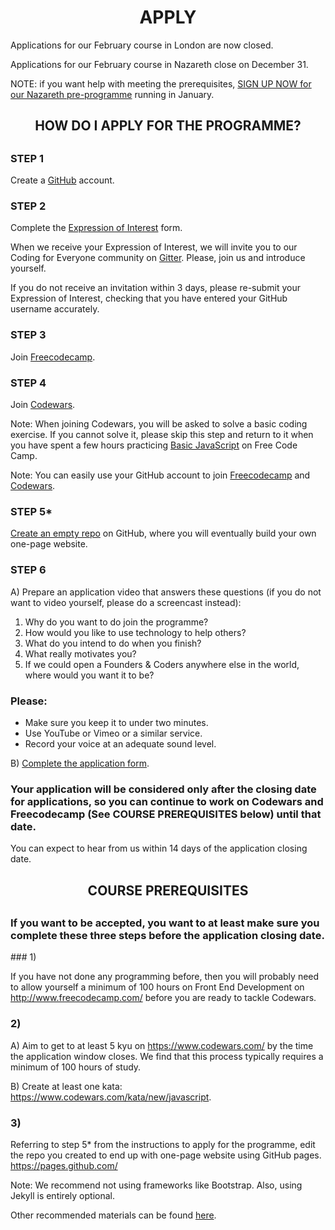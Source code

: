 <h1 align='center'>APPLY</h1>

  Applications for our February course in London are now closed.

  Applications for our February course in Nazareth close on December 31.
  
  NOTE: if you want help with meeting the prerequisites, [SIGN UP NOW for our Nazareth pre-programme](https://goo.gl/forms/X8pjSrshOG7UrW0U2) running in January.

<h2 align='center'> HOW DO I APPLY FOR THE PROGRAMME?<h2>

### STEP 1

  Create a [GitHub](https://www.github.com) account.

### STEP 2

  Complete the [Expression of Interest](http://www.foundersandcoders.com/apply/interest.html) form.


  When we receive your Expression of Interest, we will invite you to our Coding for Everyone community on [Gitter](https://gitter.im/codingforeveryone). Please, join us and introduce yourself.

  If you do not receive an invitation within 3 days, please re-submit your Expression of Interest, checking that you have entered your GitHub username accurately.

### STEP 3

  Join [Freecodecamp](http://www.freecodecamp.com/).

### STEP 4

  Join [Codewars](https://www.codewars.com/).

  Note: When joining Codewars, you will be asked to solve a basic coding exercise. If you cannot solve it, please skip this step and return to it when you have spent a few hours practicing [Basic JavaScript](https://www.freecodecamp.com/map-aside#nested-collapseBasicJavaScript) on Free Code Camp.

  Note: You can easily use your GitHub account to join [Freecodecamp](http://www.freecodecamp.com/) and [Codewars](https://www.codewars.com/).

### STEP 5*

  [Create an empty repo](https://help.github.com/articles/create-a-repo/) on GitHub, where you will eventually build your own one-page website.

### STEP 6

  A) Prepare an application video that answers these questions (if you do not want to video yourself, please do a screencast instead):

  1. Why do you want to do join the programme?
  2. How would you like to use technology to help others?
  3. What do you intend to do when you finish?
  4. What really motivates you?
  5. If we could open a Founders & Coders anywhere else in the world, where would you want it to be?

### Please:
  * Make sure you keep it to under two minutes.
  * Use YouTube or Vimeo or a similar service.
  * Record your voice at an adequate sound level.


  B) [Complete the application form](http://www.foundersandcoders.com/apply/now).

  <h3>Your application will be considered only after the closing date for applications, so you can continue to work on Codewars and Freecodecamp (See COURSE PREREQUISITES below) until that date.</h3>

  You can expect to hear from us within 14 days of the application closing date.

<h2 align='center'>COURSE PREREQUISITES<h2>
<h3> If you want to be accepted, you want to at least make sure you complete these three steps before the application closing date.</h3>
### 1)

  If you have not done any programming before, then you will probably need to allow yourself a minimum of 100 hours on Front End Development on http://www.freecodecamp.com/ before you are ready to tackle Codewars.

### 2)

  A) Aim to get to at least 5 kyu on https://www.codewars.com/ by the time the application window closes. We find that this process typically requires a minimum of 100 hours of study.

  B) Create at least one kata: https://www.codewars.com/kata/new/javascript.

### 3)

  Referring to step 5* from the instructions to apply for the programme, edit the repo you created to end up with one-page website using GitHub pages. https://pages.github.com/

  Note: We recommend not using frameworks like Bootstrap. Also, using Jekyll is entirely optional.

  Other recommended materials can be found [here](https://github.com/foundersandcoders/recommended-materials).
